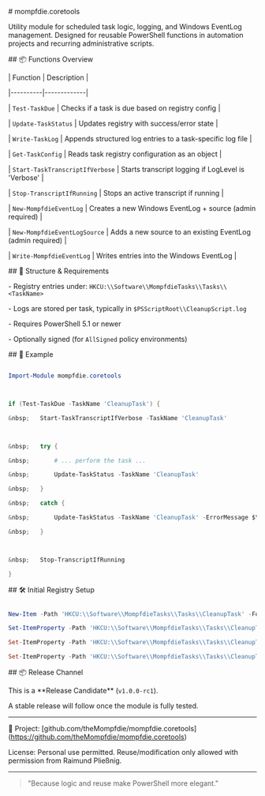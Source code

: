 \# mompfdie.coretools



Utility module for scheduled task logic, logging, and Windows EventLog management. Designed for reusable PowerShell functions in automation projects and recurring administrative scripts.



\## 📦 Functions Overview



| Function | Description |

|----------|-------------|

| `Test-TaskDue` | Checks if a task is due based on registry config |

| `Update-TaskStatus` | Updates registry with success/error state |

| `Write-TaskLog` | Appends structured log entries to a task-specific log file |

| `Get-TaskConfig` | Reads task registry configuration as an object |

| `Start-TaskTranscriptIfVerbose` | Starts transcript logging if LogLevel is 'Verbose' |

| `Stop-TranscriptIfRunning` | Stops an active transcript if running |

| `New-MompfdieEventLog` | Creates a new Windows EventLog + source (admin required) |

| `New-MompfdieEventLogSource` | Adds a new source to an existing EventLog (admin required) |

| `Write-MompfdieEventLog` | Writes entries into the Windows EventLog |



\## 🧱 Structure \& Requirements



\- Registry entries under: `HKCU:\\Software\\MompfdieTasks\\Tasks\\<TaskName>`

\- Logs are stored per task, typically in `$PSScriptRoot\\CleanupScript.log`

\- Requires PowerShell 5.1 or newer

\- Optionally signed (for `AllSigned` policy environments)



\## 🧪 Example

```powershell

Import-Module mompfdie.coretools



if (Test-TaskDue -TaskName 'CleanupTask') {

&nbsp;   Start-TaskTranscriptIfVerbose -TaskName 'CleanupTask'



&nbsp;   try {

&nbsp;       # ... perform the task ...

&nbsp;       Update-TaskStatus -TaskName 'CleanupTask'

&nbsp;   }

&nbsp;   catch {

&nbsp;       Update-TaskStatus -TaskName 'CleanupTask' -ErrorMessage $\_.Exception.Message

&nbsp;   }



&nbsp;   Stop-TranscriptIfRunning

}

```



\## 🛠 Initial Registry Setup

```powershell

New-Item -Path 'HKCU:\\Software\\MompfdieTasks\\Tasks\\CleanupTask' -Force | Out-Null

Set-ItemProperty -Path 'HKCU:\\Software\\MompfdieTasks\\Tasks\\CleanupTask' -Name 'IntervalMinutes' -Value 240

Set-ItemProperty -Path 'HKCU:\\Software\\MompfdieTasks\\Tasks\\CleanupTask' -Name 'Enabled' -Value 1

Set-ItemProperty -Path 'HKCU:\\Software\\MompfdieTasks\\Tasks\\CleanupTask' -Name 'LogLevel' -Value 'Verbose'

```



\## 📦 Release Channel

This is a \*\*Release Candidate\*\* (`v1.0.0-rc1`).

A stable release will follow once the module is fully tested.



---



📁 Project: \[github.com/theMompfdie/mompfdie.coretools](https://github.com/theMompfdie/mompfdie.coretools)



License: Personal use permitted. Reuse/modification only allowed with permission from Raimund Pließnig.



---



> "Because logic and reuse make PowerShell more elegant."

